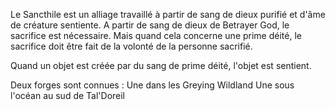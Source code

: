 Le Sancthile est un alliage travaillé à partir de sang de dieux purifié et d'âme de créature sentiente. 
A partir de sang de dieux de Betrayer God, le sacrifice est nécessaire. Mais quand cela concerne une prime déité, le sacrifice doit être fait de la volonté de la personne sacrifié.

Quand un objet est créée par du sang de prime déité, l'objet est sentient.

Deux forges sont connues :
Une dans les Greying Wildland
Une sous l'océan au sud de Tal'Doreil